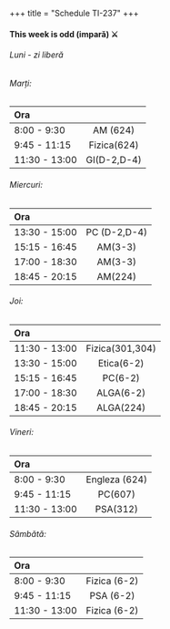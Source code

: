 +++
title = "Schedule TI-237"
+++

#### This week is odd (impară) ⚔

###### Luni - zi liberă

###### Marți:

| Ora           |             |
| :---          |    :----:   |
| 8:00 - 9:30   | AM (624)    |
| 9:45 - 11:15  | Fizica(624) |
| 11:30 - 13:00 | GI(D-2,D-4) |

###### Miercuri:

| Ora           |             |
| :---          |    :----:   |
| 13:30 - 15:00 | PC (D-2,D-4)|
| 15:15 - 16:45 | AM(3-3)     |
| 17:00 - 18:30 | AM(3-3)     |
| 18:45 - 20:15 | AM(224)     |

###### Joi:

| Ora           |                |
| :---          |    :----:      |
| 11:30 - 13:00 | Fizica(301,304)|
| 13:30 - 15:00 | Etica(6-2)     |
| 15:15 - 16:45 | PC(6-2)        |
| 17:00 - 18:30 | ALGA(6-2)      |
| 18:45 - 20:15 | ALGA(224)      |

###### Vineri:

| Ora           |              |
| :---          |    :----:    |
| 8:00 - 9:30   | Engleza (624)|
| 9:45 - 11:15  | PC(607)      |
| 11:30 - 13:00 | PSA(312)     |

###### Sâmbătă:

| Ora           |              |
| :---          |    :----:    |
| 8:00 - 9:30   | Fizica (6-2) |
| 9:45 - 11:15  | PSA (6-2)    |
| 11:30 - 13:00 | Fizica (6-2) |